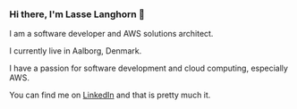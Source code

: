 ### Hi there, I'm Lasse Langhorn 👋

I am a software developer and AWS solutions architect.

I currently live in Aalborg, Denmark.

I have a passion for software development and cloud computing, especially AWS.

You can find me on [LinkedIn](https://www.linkedin.com/in/lasselanghorn/) and that is pretty much it.

<!--
**langhornweb/langhornweb** is a ✨ _special_ ✨ repository because its `README.md` (this file) appears on your GitHub profile.

Here are some ideas to get you started:

- 🔭 I’m currently working on ...
- 🌱 I’m currently learning ...
- 👯 I’m looking to collaborate on ...
- 🤔 I’m looking for help with ...
- 💬 Ask me about ...
- 📫 How to reach me: ...
- 😄 Pronouns: ...
- ⚡ Fun fact: ...
-->

